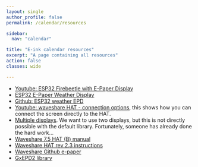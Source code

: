 ```yaml
---
layout: single
author_profile: false
permalink: /calendar/resources

sidebar:
  nav: "calendar"

title: "E-ink calendar resources"
excerpt: "A page containing all resources"
action: false
classes: wide

---
```

- [Youtube: ESP32 Firebeetle with E-Paper Display](https://youtu.be/_QKqulZvJ2E?feature=shared)
- [ESP32 E-Paper Weather Display](https://www.hackster.io/lmarzen/esp32-e-paper-weather-display-a2f444)
- [Github: ESP32 weather EPD](https://github.com/lmarzen/esp32-weather-epd)
- [Youtube: waveshare HAT - connection options](https://youtu.be/f4yoYbSWctI?feature=shared), this shows how you can connect the screen directly to the HAT.
- [Multiple displays](https://forum.arduino.cc/t/gxepd_multidisplayexample-ino-two-e-ink-displays-and-animation/671314). We want to use two displays, but this is not directly possible with the default library. Fortunately, someone has already done the hard work...
- [Waveshare 7.5 HAT (B) manual](https://www.waveshare.com/wiki/7.5inch_e-Paper_HAT_(B))
- [Waveshare HAT rev 2.3 instructions](https://www.waveshare.com/wiki/E-Paper_Driver_HAT)
- [Waveshare Github e-paper](https://github.com/waveshareteam/e-Paper)
- [GxEPD2 library](https://github.com/ZinggJM/GxEPD2)
